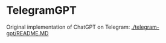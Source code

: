# TelegramGPT

Original implementation of ChatGPT on Telegram: [./telegram-gpt/README.MD](./telegram-gpt/README.MD)